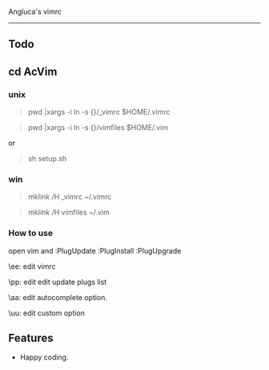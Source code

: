 Angluca's vimrc

---

## Todo
>
## cd AcVim
### unix
> pwd |xargs -i ln -s {}/_vimrc $HOME/.vimrc

> pwd |xargs -i ln -s {}/vimfiles $HOME/.vim

or

> sh setup.sh
### win
> mklink /H \_vimrc ~/.vimrc

> mklink /H vimfiles ~/.vim
### How to use
open vim and :PlugUpdate :PlugInstall :PlugUpgrade

\ee: edit vimrc

\pp: edit edit update plugs list

\aa: edit autocomplete option.

\uu: edit custom option

## Features
- Happy coding.

